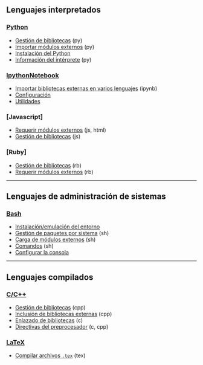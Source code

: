 ## Lenguajes interpretados

### [Python](https://github.com/mondeja/fullstack/tree/master/backend/src/005-entorno_de_ejecucion/python)
- [Gestión de bibliotecas](https://github.com/mondeja/fullstack/tree/master/backend/src/005-entorno_de_ejecucion/python/packages) (py)
- [Importar módulos externos](https://github.com/mondeja/fullstack/tree/master/backend/src/005-entorno_de_ejecucion/python/import) (py)
- [Instalación del Python](https://github.com/mondeja/fullstack/tree/master/backend/src/005-entorno_de_ejecucion/python/install)
- [Información del intérprete](https://github.com/mondeja/fullstack/tree/master/backend/src/005-entorno_de_ejecucion/python/interprete) (py)

### [IpythonNotebook](https://github.com/mondeja/fullstack/tree/master/backend/src/005-entorno_de_ejecucion/ipynb)
- [Importar bibliotecas externas en varios lenguajes](https://github.com/mondeja/fullstack/tree/master/backend/src/005-entorno_de_ejecucion/ipynb/import) (ipynb)
- [Configuración](https://github.com/mondeja/fullstack/tree/master/backend/src/005-entorno_de_ejecucion/ipynb/config.md)
- [Utilidades](https://github.com/mondeja/fullstack/tree/master/backend/src/005-entorno_de_ejecucion/ipynb/utils.md)

### [Javascript]
- [Requerir módulos externos](https://github.com/mondeja/fullstack/tree/master/backend/src/005-entorno_de_ejecucion/javascript/packages) (js, html)
- [Gestión de bibliotecas](https://github.com/mondeja/fullstack/tree/master/backend/src/005-entorno_de_ejecucion/javascript/packages) (js)

### [Ruby]
- [Gestión de bibliotecas](https://github.com/mondeja/fullstack/tree/master/backend/src/005-entorno_de_ejecucion/ruby/packages) (rb)
- [Requerir módulos externos](https://github.com/mondeja/fullstack/tree/master/backend/src/005-entorno_de_ejecucion/ruby/require) (rb)

______________________________________

## Lenguajes de administración de sistemas

### [Bash](https://github.com/mondeja/fullstack/tree/master/backend/src/005-entorno_de_ejecucion/bash)
- [Instalación/emulación del entorno](https://github.com/mondeja/fullstack/tree/master/backend/src/005-entorno_de_ejecucion/bash/install.md)
- [Gestión de paquetes por sistema](https://github.com/mondeja/fullstack/tree/master/backend/src/005-entorno_de_ejecucion/bash/packages) (sh)
- [Carga de módulos externos](https://github.com/mondeja/fullstack/tree/master/backend/src/005-entorno_de_ejecucion/bash/source) (sh)
- [Comandos](https://github.com/mondeja/fullstack/tree/master/backend/src/005-entorno_de_ejecucion/bash/config.md) (sh)
- [Configurar la consola](https://github.com/mondeja/fullstack/tree/master/backend/src/005-entorno_de_ejecucion/bash/commands.md)

______________________________________

## Lenguajes compilados

### [C/C++](https://github.com/mondeja/fullstack/tree/master/backend/src/005-entorno_de_ejecucion/c)
- [Gestión de bibliotecas](https://github.com/mondeja/fullstack/tree/master/backend/src/005-entorno_de_ejecucion/c/packages) (cpp)
- [Inclusión de bibliotecas externas](https://github.com/mondeja/fullstack/tree/master/backend/src/005-entorno_de_ejecucion/c/include) (cpp)
- [Enlazado de bibliotecas](https://github.com/mondeja/fullstack/tree/master/backend/src/005-entorno_de_ejecucion/c/linking) (c)
- [Directivas del preprocesador](https://github.com/mondeja/fullstack/tree/master/backend/src/005-entorno_de_ejecucion/c/directivas_preprocesador.md) (c, cpp)

### [LaTeX](https://github.com/mondeja/fullstack/tree/master/backend/src/005-entorno_de_ejecucion/tex)
- [Compilar archivos `.tex`](https://github.com/mondeja/fullstack/tree/master/backend/src/005-entorno_de_ejecucion/tex/compilar) (tex)
